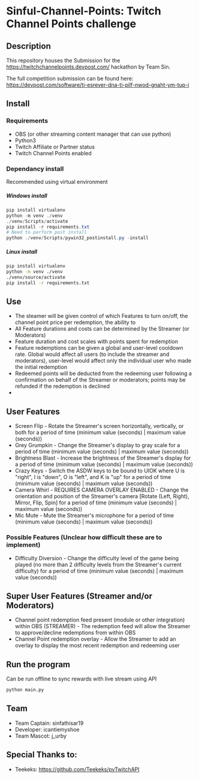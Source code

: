 # Sinful-Channel-Points: Twitch Channel Points challenge
## Description
This repository houses the Submission for the https://twitchchannelpoints.devpost.com/ hackathon by Team Sin.

The full competition submission can be found here: https://devpost.com/software/ti-esrever-dna-ti-pilf-nwod-gnaht-ym-tup-i 


## Install


### Requirements 
* OBS (or other streaming content manager that can use python)
* Python3
* Twitch Affiliate or Partner status
* Twitch Channel Points enabled

### Dependancy install
Recommended using virtual environment

##### Windows install
```ps1
pip install virtualenv
python -m venv ./venv
./venv/Scripts/activate
pip install -r requirements.txt
# Need to perform post install
python ./venv/Scripts/pywin32_postinstall.py -install
```

##### Linux install
```sh
pip install virtualenv
python -m venv ./venv
./venv/source/activate
pip install -r requirements.txt
```

## Use
* The steamer will be given control of which Features to turn on/off, the channel point price per redemption, the ability to 
* All Feature durations and costs can be determined by the Streamer (or Moderators)
* Feature duration and cost scales with points spent for redemption
* Feature redemptions can be given a global and user-level cooldown rate. Global would affect all users (to include the streamer and moderators), user-level would affect only the individual user who made the initial redemption
* Redeemed points will be deducted from the redeeming user following a confirmation on behalf of the Streamer or moderators; points may be refunded if the redemption is declined
* 

## User Features
* Screen Flip - Rotate the Streamer's screen horizontally, vertically, or both for a period of time (minimum value (seconds) | maximum value (seconds))
* Grey Grumpkin - Change the Streamer's display to gray scale for a period of time (minimum value (seconds) | maximum value (seconds))
* Brightness Blast - Increase the brightness of the Streamer's display for a period of time (minimum value (seconds) | maximum value (seconds))
* Crazy Keys - Switch the ASDW keys to be bound to UIOK where U is "right", I is "down", O is "left", and K is "up" for a period of time (minimum value (seconds) | maximum value (seconds))
* Camera Whirl - REQUIRES CAMERA OVERLAY ENABLED - Change the orientation and position of the Streamer's camera [Rotate (Left, Right), Mirror, Flip, Spin] for a period of time (minimum value (seconds) | maximum value (seconds))
* Mic Mute - Mute the Streamer's microphone for a period of time (minimum value (seconds) | maximum value (seconds))

### Possible Features (Unclear how difficult these are to implement)
* Difficulty Diversion - Change the difficulty level of the game being played (no more than 2 difficulty levels from the Streamer's current difficulty) for a period of time (minimum value (seconds) | maximum value (seconds))



## Super User Features (Streamer and/or Moderators)
* Channel point redemption feed present (module or other integration) within OBS (STREAMER) - The redemption feed will allow the Streamer to approve/decline redemptions from within OBS
* Channel Point redemption overlay - Allow the Streamer to add an overlay to display the most recent redemption and redeeming user


## Run the program
Can be run offline to sync rewards with live stream using API
```sh
python main.py
```

## Team 
- Team Captain: sinfathisar19
- Developer: icantiemyshoe
- Team Mascot: j_urby

## Special Thanks to:
- Teekeks: https://github.com/Teekeks/pyTwitchAPI
